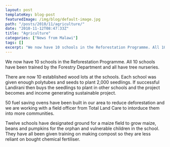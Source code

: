 ```yaml
---
layout: post
templateKey: blog-post
featuredImage: /img/blog/default-image.jpg
path: "/posts/2010/11/agriculture/"
date: "2010-11-12T08:47:33Z"
title: "Agriculture"
categories: ["News from Malawi"]
tags: []
excerpt: "We now have 10 schools in the Reforestation Programme. All 10 schools have been trained by the Fore..."
---
```


We now have 10 schools in the Reforestation Programme. All 10 schools have been trained by the Forestry Department and all have tree nurseries.

There are now 10 established wood lots at the schools. Each school was given enough polytubes and seeds to plant 2,000 seedlings. If successful Landirani then buys the seedlings to plant in other schools and the project becomes and income generating sustainable project.

50 fuel saving ovens have been built in our area to reduce deforestation and we are working with a field officer from Total Land Care to intorduce them into more communities.

Twelve schools have designated ground for a maize field to grow maize, beans and pumpkins for the orphan and vulnerable children in the school. They have all been given training on making compost so they are less reliant on bought chemical fertiliser.